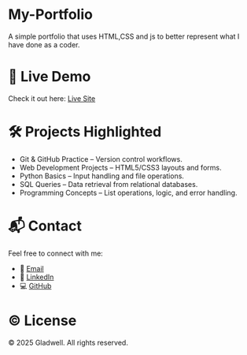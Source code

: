 # My-Portfolio
A simple portfolio that uses HTML,CSS and js to better represent what I have done as a coder.

# 🚀 Live Demo

Check it out here: [Live Site](https://gladwell.netlify.app/)


# 🛠️ Projects Highlighted

- Git & GitHub Practice – Version control workflows.
- Web Development Projects – HTML5/CSS3 layouts and forms.
- Python Basics – Input handling and file operations.
- SQL Queries – Data retrieval from relational databases.
- Programming Concepts – List operations, logic, and error handling.

# 📬 Contact

Feel free to connect with me:

- 📧 [Email](mailto:gladwellnduta03@gmail.com)
- 💼 [LinkedIn](https://www.linkedin.com/in/gladwell-nduta-a27896242/)
- 💻 [GitHub](https://github.com/Gladw311)

# ©️ License

&copy; 2025 Gladwell. All rights reserved.

